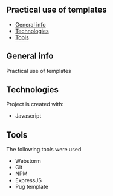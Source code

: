 ## Practical use of templates
* [General info](#general-info)
* [Technologies](#technologies)
* [Tools](#tools)

## General info
Practical use of templates

## Technologies
Project is created with:
* Javascript

## Tools
The following tools were used
* Webstorm
* Git
* NPM
* ExpressJS
* Pug template